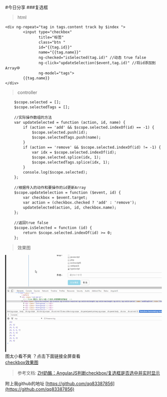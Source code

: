 <!--
author: 小莫
date: 2016-05-11
title: angularjs复选框
tags: angularjs
category: ng-checkbox
status: publish
summary: 使用angularjs做复选框，这也是一个常见的需求。
-->

#今日分享
###复选框
>html
```
<div ng-repeat="tag in tags.content track by $index ">
        <input type="checkbox"
               title="标签"
               class="btn "
               id="{{tag.id}}"
               name="{{tag.name}}"
               ng-checked="isSelected(tag.id)" //动态 true false
               ng-click="updateSelection($event,tag.id)" //将id添加到Array中
               ng-model="tags">
        {{tag.name}}
</div>
```
>controller

```
    $scope.selected = [];
    $scope.selectedTags = [];

    //实际操作数组的方法
    var updateSelected = function (action, id, name) {
        if (action == 'add' && $scope.selected.indexOf(id) == -1) {
            $scope.selected.push(id);
            $scope.selectedTags.push(name);
        }
        if (action == 'remove' && $scope.selected.indexOf(id) != -1) {
            var idx = $scope.selected.indexOf(id);
            $scope.selected.splice(idx, 1);
            $scope.selectedTags.splice(idx, 1);
        }
        console.log($scope.selected);
    };

    //根据传入的动作和要操作的id更新Array
    $scope.updateSelection = function ($event, id) {
        var checkbox = $event.target;
        var action = (checkbox.checked ? 'add' : 'remove');
        updateSelected(action, id, checkbox.name);
    };

    //返回true false
    $scope.isSelected = function (id) {
        return $scope.selected.indexOf(id) >= 0;
    };
```

>效果图

![checkbox效果图](./../img/checkbox.gif)
图太小看不爽 ？点击下面链接全屏查看  
[checkbox效果图](./../img/checkbox.gif)

>参考文档: [ZH奶酪：AngularJS判断checkbox/复选框是否选中并实时显示](http://www.cnblogs.com/CheeseZH/p/4517701.html)

附上我github的地址
   [https://github.com/qq83387856](https://github.com/qq83387856)
